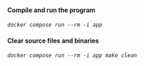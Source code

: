 #### Compile and run the program

*`docker compose run --rm -i app`*


#### Clear source files and binaries

*`docker compose run --rm -i app make clean`*